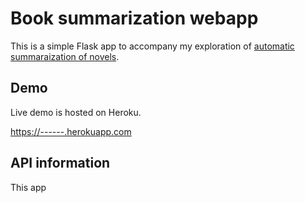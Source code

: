 # Book summarization webapp

This is a simple Flask app to accompany my exploration of [automatic summaraization of novels](brmdv/usecase-summarization).

## Demo
Live demo is hosted on Heroku. 

<https://------.herokuapp.com>


## API information
This app 

